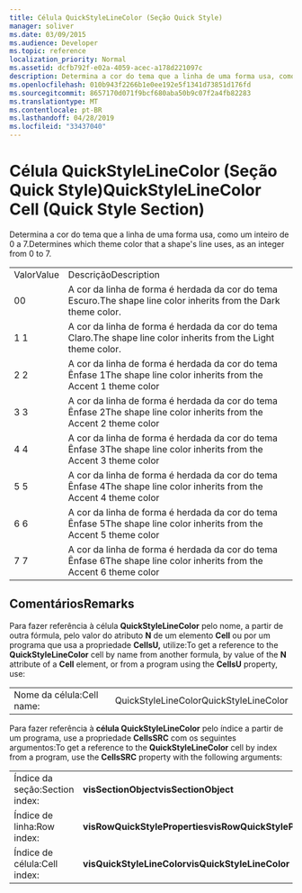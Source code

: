 ```yaml
---
title: Célula QuickStyleLineColor (Seção Quick Style)
manager: soliver
ms.date: 03/09/2015
ms.audience: Developer
ms.topic: reference
localization_priority: Normal
ms.assetid: dcfb792f-e02a-4059-acec-a178d221097c
description: Determina a cor do tema que a linha de uma forma usa, como um inteiro de 0 a 7.
ms.openlocfilehash: 010b943f2266b1e0ee192e5f1341d73851d176fd
ms.sourcegitcommit: 8657170d071f9bcf680aba50b9c07f2a4fb82283
ms.translationtype: MT
ms.contentlocale: pt-BR
ms.lasthandoff: 04/28/2019
ms.locfileid: "33437040"
---
```

# <a name="quickstylelinecolor-cell-quick-style-section"></a><span data-ttu-id="9d93d-103">Célula QuickStyleLineColor (Seção Quick Style)</span><span class="sxs-lookup"><span data-stu-id="9d93d-103">QuickStyleLineColor Cell (Quick Style Section)</span></span>

<span data-ttu-id="9d93d-104">Determina a cor do tema que a linha de uma forma usa, como um inteiro de 0 a 7.</span><span class="sxs-lookup"><span data-stu-id="9d93d-104">Determines which theme color that a shape's line uses, as an integer from 0 to 7.</span></span>
  
|||
|:-----|:-----|
|<span data-ttu-id="9d93d-105">Valor</span><span class="sxs-lookup"><span data-stu-id="9d93d-105">Value</span></span>  <br/> |<span data-ttu-id="9d93d-106">Descrição</span><span class="sxs-lookup"><span data-stu-id="9d93d-106">Description</span></span>  <br/> |
|<span data-ttu-id="9d93d-107">0</span><span class="sxs-lookup"><span data-stu-id="9d93d-107">0</span></span>  <br/> |<span data-ttu-id="9d93d-108">A cor da linha de forma é herdada da cor do tema Escuro.</span><span class="sxs-lookup"><span data-stu-id="9d93d-108">The shape line color inherits from the Dark theme color.</span></span>  <br/> |
|<span data-ttu-id="9d93d-109">1 </span><span class="sxs-lookup"><span data-stu-id="9d93d-109">1</span></span>  <br/> |<span data-ttu-id="9d93d-110">A cor da linha de forma é herdada da cor do tema Claro.</span><span class="sxs-lookup"><span data-stu-id="9d93d-110">The shape line color inherits from the Light theme color.</span></span>  <br/> |
|<span data-ttu-id="9d93d-111">2 </span><span class="sxs-lookup"><span data-stu-id="9d93d-111">2</span></span>  <br/> |<span data-ttu-id="9d93d-112">A cor da linha de forma é herdada da cor do tema Ênfase 1</span><span class="sxs-lookup"><span data-stu-id="9d93d-112">The shape line color inherits from the Accent 1 theme color</span></span>  <br/> |
|<span data-ttu-id="9d93d-113">3 </span><span class="sxs-lookup"><span data-stu-id="9d93d-113">3</span></span>  <br/> |<span data-ttu-id="9d93d-114">A cor da linha de forma é herdada da cor do tema Ênfase 2</span><span class="sxs-lookup"><span data-stu-id="9d93d-114">The shape line color inherits from the Accent 2 theme color</span></span>  <br/> |
|<span data-ttu-id="9d93d-115">4 </span><span class="sxs-lookup"><span data-stu-id="9d93d-115">4</span></span>  <br/> |<span data-ttu-id="9d93d-116">A cor da linha de forma é herdada da cor do tema Ênfase 3</span><span class="sxs-lookup"><span data-stu-id="9d93d-116">The shape line color inherits from the Accent 3 theme color</span></span>  <br/> |
|<span data-ttu-id="9d93d-117">5 </span><span class="sxs-lookup"><span data-stu-id="9d93d-117">5</span></span>  <br/> |<span data-ttu-id="9d93d-118">A cor da linha de forma é herdada da cor do tema Ênfase 4</span><span class="sxs-lookup"><span data-stu-id="9d93d-118">The shape line color inherits from the Accent 4 theme color</span></span>  <br/> |
|<span data-ttu-id="9d93d-119">6 </span><span class="sxs-lookup"><span data-stu-id="9d93d-119">6</span></span>  <br/> |<span data-ttu-id="9d93d-120">A cor da linha de forma é herdada da cor do tema Ênfase 5</span><span class="sxs-lookup"><span data-stu-id="9d93d-120">The shape line color inherits from the Accent 5 theme color</span></span>  <br/> |
|<span data-ttu-id="9d93d-121">7 </span><span class="sxs-lookup"><span data-stu-id="9d93d-121">7</span></span>  <br/> |<span data-ttu-id="9d93d-122">A cor da linha de forma é herdada da cor do tema Ênfase 6</span><span class="sxs-lookup"><span data-stu-id="9d93d-122">The shape line color inherits from the Accent 6 theme color</span></span>  <br/> |
   
## <a name="remarks"></a><span data-ttu-id="9d93d-123">Comentários</span><span class="sxs-lookup"><span data-stu-id="9d93d-123">Remarks</span></span>

<span data-ttu-id="9d93d-124">Para fazer referência à célula **QuickStyleLineColor** pelo nome, a partir de outra fórmula, pelo valor do atributo **N** de um elemento **Cell** ou por um programa que usa a propriedade **CellsU,** utilize:</span><span class="sxs-lookup"><span data-stu-id="9d93d-124">To get a reference to the **QuickStyleLineColor** cell by name from another formula, by value of the **N** attribute of a **Cell** element, or from a program using the **CellsU** property, use:</span></span> 
  
|||
|:-----|:-----|
| <span data-ttu-id="9d93d-125">Nome da célula:</span><span class="sxs-lookup"><span data-stu-id="9d93d-125">Cell name:</span></span>  <br/> | <span data-ttu-id="9d93d-126">QuickStyleLineColor</span><span class="sxs-lookup"><span data-stu-id="9d93d-126">QuickStyleLineColor</span></span>  <br/> |
   
<span data-ttu-id="9d93d-127">Para fazer referência à **célula QuickStyleLineColor** pelo índice a partir de um programa, use a propriedade **CellsSRC** com os seguintes argumentos:</span><span class="sxs-lookup"><span data-stu-id="9d93d-127">To get a reference to the **QuickStyleLineColor** cell by index from a program, use the **CellsSRC** property with the following arguments:</span></span> 
  
|||
|:-----|:-----|
| <span data-ttu-id="9d93d-128">Índice da seção:</span><span class="sxs-lookup"><span data-stu-id="9d93d-128">Section index:</span></span>  <br/> |<span data-ttu-id="9d93d-129">**visSectionObject**</span><span class="sxs-lookup"><span data-stu-id="9d93d-129">**visSectionObject**</span></span> <br/> |
| <span data-ttu-id="9d93d-130">Índice de linha:</span><span class="sxs-lookup"><span data-stu-id="9d93d-130">Row index:</span></span>  <br/> |<span data-ttu-id="9d93d-131">**visRowQuickStyleProperties**</span><span class="sxs-lookup"><span data-stu-id="9d93d-131">**visRowQuickStyleProperties**</span></span> <br/> |
| <span data-ttu-id="9d93d-132">Índice de célula:</span><span class="sxs-lookup"><span data-stu-id="9d93d-132">Cell index:</span></span>  <br/> |<span data-ttu-id="9d93d-133">**visQuickStyleLineColor**</span><span class="sxs-lookup"><span data-stu-id="9d93d-133">**visQuickStyleLineColor**</span></span> <br/> |
   

